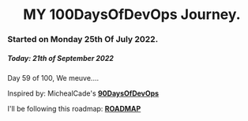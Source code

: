 <h1 align=center>
  MY 100DaysOfDevOps Journey.
</h1>

### Started on Monday 25th Of July 2022.
##### Today: 21th of September 2022

Day 59 of 100, We meuve....

Inspired by: MichealCade's [**90DaysOfDevOps**](https://github.com/MichaelCade/90DaysOfDevOps)

I'll be following this roadmap: [**ROADMAP**](https://devopslearning.medium.com/100-days-of-devops-day-100-thanks-everyone-and-happy-learning-f014f0aad490)

